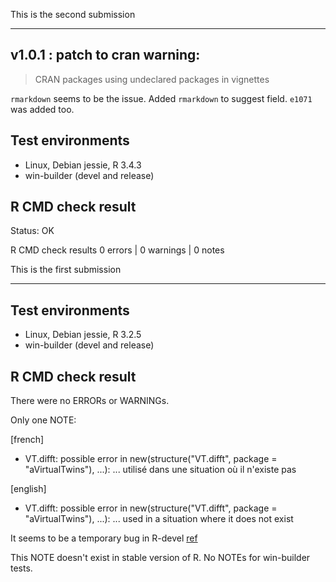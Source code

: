 This is the second submission

----------------------------------------------------------------

## v1.0.1 : patch to cran warning:

>CRAN packages using undeclared packages in vignettes

`rmarkdown` seems to be the issue. Added `rmarkdown` to suggest field.
`e1071` was added too.

## Test environments

* Linux, Debian jessie, R 3.4.3
* win-builder (devel and release)


## R CMD check result

Status: OK

R CMD check results
0 errors | 0 warnings | 0 notes







This is the first submission

----------------------------------------------------------------

## Test environments

* Linux, Debian jessie, R 3.2.5
* win-builder (devel and release)


## R CMD check result

There were no ERRORs or WARNINGs.

Only one NOTE:

[french]
* VT.difft: possible error in new(structure("VT.difft", package = "aVirtualTwins"), ...): ... utilisé dans une situation où il n'existe pas

[english]
* VT.difft: possible error in new(structure("VT.difft", package = "aVirtualTwins"), ...): ... used in a situation where it does not exist

It seems to be a temporary bug in R-devel [ref](http://r.789695.n4.nabble.com/R-CMD-check-quot-quot-used-in-a-situation-where-it-does-not-exist-td4701779.html)

This NOTE doesn't exist in stable version of R. No NOTEs for win-builder tests.

